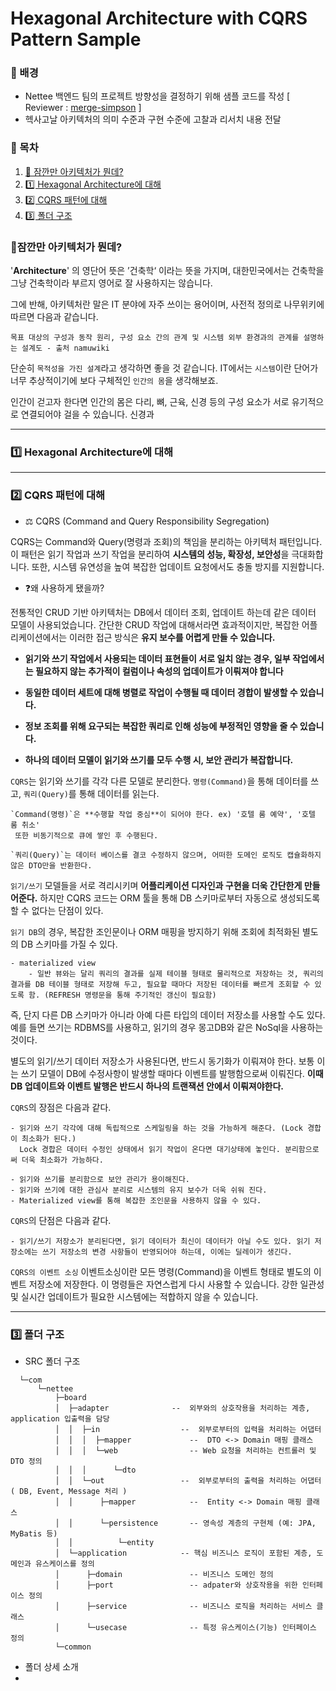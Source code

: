 # Hexagonal Architecture with CQRS Pattern Sample

### 🚀 배경 

- Nettee 백엔드 팀의 프로젝트 방향성을 결정하기 위해 샘플 코드를 작성 [ Reviewer : [merge-simpson](https://github.com/merge-simpson) ]
- 헥사고날 아키텍처의 의미 수준과 구현 수준에 고찰과 리서치 내용 전달


### 📖 목차

1. [🧐 잠깐만 아키텍처가 뭔데?](#🧐잠깐만-아키텍처가-뭔데?)
2. [1️⃣ Hexagonal Architecture에 대해](#1️⃣-hexagonal-architecture에-대해)
3. [2️⃣ CQRS 패턴에 대해](#2️⃣-cqrs-패턴에-대해)   
4. [3️⃣ 폴더 구조](#3️⃣-폴더-구조)


### 🧐잠깐만 아키텍처가 뭔데?

'**Architecture**' 의 영단어 뜻은 ’건축학‘ 이라는 뜻을 가지며, 대한민국에서는 건축학을 그냥 건축학이라 부르지 영어로 잘 사용하지는 않습니다. 

그에 반해, 아키텍처란 말은 IT 분야에 자주 쓰이는 용어이며, 사전적 정의로 나무위키에 따르면 다음과 같습니다.

```
목표 대상의 구성과 동작 원리, 구성 요소 간의 관계 및 시스템 외부 환경과의 관계를 설명하는 설계도 - 출처 namuwiki
```

단순히 `목적성을 가진 설계`라고 생각하면 좋을 것 같습니다. IT에서는 `시스템`이란 단어가 너무 추상적이기에 보다 구체적인 `인간의 몸`을 생각해보죠.

인간이 걷고자 한다면 인간의 몸은 다리, 뼈, 근육, 신경 등의 구성 요소가 서로 유기적으로 연결되어야 걸을 수 있습니다. 신경과   

---

### 1️⃣ Hexagonal Architecture에 대해



---
### 2️⃣ CQRS 패턴에 대해

- ⚖️ CQRS (Command and Query Responsibility Segregation)

CQRS는 Command와 Query(명령과 조회)의 책임을 분리하는 아키텍처 패턴입니다. 이 패턴은 읽기 작업과 쓰기 작업을 분리하여 **시스템의 성능, 확장성, 보안성**을 극대화합니다. 또한, 시스템 유연성을 높여 복잡한 업데이트 요청에서도 충돌 방지를 지원합니다.

- ❓왜 사용하게 됐을까?

전통적인 CRUD 기반 아키텍처는 DB에서 데이터 조회, 업데이트 하는데 같은 데이터 모델이 사용되었습니다. 간단한 CRUD 작업에 대해서라면 효과적이지만, 복잡한 어플리케이션에서는 이러한 접근 방식은 **유지 보수를 어렵게 만들 수 있습니다.** 

  - **읽기와 쓰기 작업에서 사용되는 데이터 표현들이 서로 일치 않는 경우, 일부 작업에서는 필요하지 않는 추가적이 컬럼이나 속성의 업데이트가 이뤄져야 합니다**
    
  - **동일한 데이터 세트에 대해 병렬로 작업이 수행될 때 데이터 경합이 발생할 수 있습니다.**
    
  - **정보 조회를 위해 요구되는 복잡한 쿼리로 인해 성능에 부정적인 영향을 줄 수 있습니다.**
  
  - **하나의 데이터 모델이 읽기와 쓰기를 모두 수행 시, 보안 관리가 복잡합니다.**

`CQRS`는 읽기와 쓰기를 각각 다른 모델로 분리한다. `명령(Command)`을 통해 데이터를 쓰고, `쿼리(Query)`를 통해 데이터를 읽는다.

    `Command(명령)`은 **수행할 작업 중심**이 되어야 한다. ex) '호텔 룸 예약', '호텔 룸 취소'
     또한 비동기적으로 큐에 쌓인 후 수행된다.

    `쿼리(Query)`는 데이터 베이스를 결코 수정하지 않으며, 어떠한 도메인 로직도 캡슐화하지 않은 DTO만을 반환한다.

`읽기/쓰기` 모델들을 서로 격리시키며 **어플리케이션 디자인과 구현을 더욱 간단한게 만들어준다.**
하지만 CQRS 코드는 ORM 툴을 통해 DB 스키마로부터 자동으로 생성되도록 할 수 없다는 단점이 있다. 

`읽기 DB`의 경우, 복잡한 조인문이나 ORM 매핑을 방지하기 위해 조회에 최적화된 별도의 DB 스키마를 가질 수 있다.

    - materialized view
        - 일반 뷰와는 달리 쿼리의 결과를 실제 테이블 형태로 물리적으로 저장하는 것, 쿼리의 결과를 DB 테이블 형태로 저장해 두고, 필요할 때마다 저장된 데이터를 빠르게 조회할 수 있도록 함. (REFRESH 명령문을 통해 주기적인 갱신이 필요함)

즉, 단지 다른 DB 스키마가 아니라 아예 다른 타입의 데이터 저장소를 사용할 수도 있다. 예를 들면 쓰기는 RDBMS를 사용하고, 읽기의 경우 몽고DB와 같은 NoSql을 사용하는 것이다.

별도의 읽기/쓰기 데이터 저장소가 사용된다면, 반드시 동기화가 이뤄져야 한다. 보통 이는 쓰기 모델이 DB에 수정사항이 발생할 때마다 이벤트를 발행함으로써 이뤄진다.
**이때 DB 업데이트와 이벤트 발행은 반드시 하나의 트랜잭션 안에서 이뤄져야한다.**

`CQRS`의 장점은 다음과 같다.
    
    - 읽기와 쓰기 각각에 대해 독립적으로 스케일링을 하는 것을 가능하게 해준다. (Lock 경합이 최소화가 된다.)
      Lock 경합은 데이터 수정인 상태에서 읽기 작업이 온다면 대기상태에 놓인다. 분리함으로써 더욱 최소화가 가능하다.

    - 읽기와 쓰기를 분리함으로 보안 관리가 용이해진다.
    - 읽기와 쓰기에 대한 관심사 분리로 시스템의 유지 보수가 더욱 쉬워 진다.
    - Materialized view를 통해 복잡한 조인문을 사용하지 않을 수 있다.


`CQRS`의 단점은 다음과 같다.

    - 읽기/쓰기 저장소가 분리된다면, 읽기 데이터가 최신이 데이터가 아닐 수도 있다. 읽기 저장소에는 쓰기 저장소의 변경 사항들이 반영되어야 하는데, 이에는 딜레이가 생긴다.
    
`CQRS의 이벤트 소싱`
이벤트소싱이란 모든 명령(Command)을 이벤트 형태로 별도의 이벤트 저장소에 저장한다. 이 명령들은 자연스럽게 다시 사용할 수 있습니다. 강한 일관성 및 실시간 업데이트가 필요한 시스템에는 적합하지 않을 수 있습니다.

---

### 3️⃣ 폴더 구조 

- SRC 폴더 구조

```
  └─com
      └─nettee
          ├─board
          │  ├─adapter              --  외부와의 상호작용을 처리하는 계층, application 입출력을 담당
          │  │  ├─in                  --  외부로부터의 입력을 처리하는 어댑터
          │  │  │  ├─mapper             --  DTO <-> Domain 매핑 클래스
          │  │  │  └─web                -- Web 요청을 처리하는 컨트롤러 및 DTO 정의
          │  │  │      └─dto
          │  │  └─out                 --  외부로부터의 출력을 처리하는 어댑터 ( DB, Event, Message 처리 ) 
          │  │      ├─mapper            --  Entity <-> Domain 매핑 클래스
          │  │      └─persistence       -- 영속성 계층의 구현체 (예: JPA, MyBatis 등)
          │  │          └─entity
          │  └─application            -- 핵심 비즈니스 로직이 포함된 계층, 도메인과 유스케이스를 정의
          │      ├─domain               -- 비즈니스 도메인 정의
          │      ├─port                 -- adpater와 상호작용을 위한 인터페이스 정의
          │      ├─service              -- 비즈니스 로직을 처리하는 서비스 클래스
          │      └─usecase              -- 특정 유스케이스(기능) 인터페이스 정의
          └─common
```

- 폴더 상세 소개
-   
